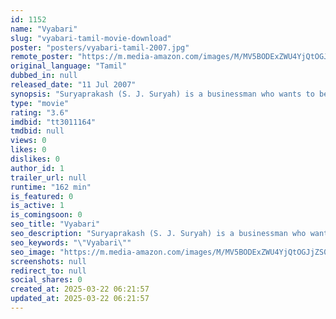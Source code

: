 ```yaml
---
id: 1152
name: "Vyabari"
slug: "vyabari-tamil-movie-download"
poster: "posters/vyabari-tamil-2007.jpg"
remote_poster: "https://m.media-amazon.com/images/M/MV5BODExZWU4YjQtOGJjZS00YmY5LWI5YWYtZmZmNmVkNTQzODAxXkEyXkFqcGdeQXVyOTk3NTc2MzE@._V1_SX300.jpg"
original_language: "Tamil"
dubbed_in: null
released_date: "11 Jul 2007"
synopsis: "Suryaprakash (S. J. Suryah) is a businessman who wants to become richer than Bill Gates, and in the process, he loses out on family and social life. So he tells scientist Stephen Raj (Nassar) to make a clone of him so that he can ..."
type: "movie"
rating: "3.6"
imdbid: "tt3011164"
tmdbid: null
views: 0
likes: 0
dislikes: 0
author_id: 1
trailer_url: null
runtime: "162 min"
is_featured: 0
is_active: 1
is_comingsoon: 0
seo_title: "Vyabari"
seo_description: "Suryaprakash (S. J. Suryah) is a businessman who wants to become richer than Bill Gates, and in the process, he loses out on family and social life. So he tells scientist Stephen Raj (Nassar) to make a clone of him so that he can ..."
seo_keywords: "\"Vyabari\""
seo_image: "https://m.media-amazon.com/images/M/MV5BODExZWU4YjQtOGJjZS00YmY5LWI5YWYtZmZmNmVkNTQzODAxXkEyXkFqcGdeQXVyOTk3NTc2MzE@._V1_SX300.jpg"
screenshots: null
redirect_to: null
social_shares: 0
created_at: 2025-03-22 06:21:57
updated_at: 2025-03-22 06:21:57
---
```


